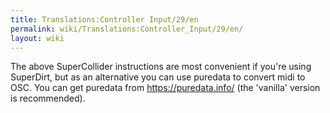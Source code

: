 ```yaml
---
title: Translations:Controller Input/29/en
permalink: wiki/Translations:Controller_Input/29/en/
layout: wiki
---
```


The above SuperCollider instructions are most convenient if you're using
SuperDirt, but as an alternative you can use puredata to convert midi to
OSC. You can get puredata from <https://puredata.info/> (the 'vanilla'
version is recommended).
